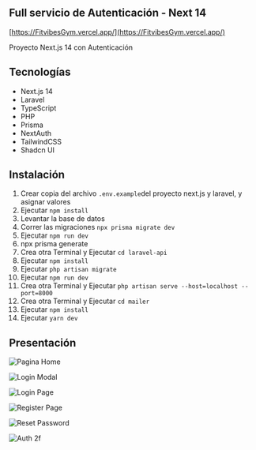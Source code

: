 ## Full servicio de Autenticación - Next 14

[https://FitvibesGym.vercel.app/](https://FitvibesGym.vercel.app/)

Proyecto Next.js 14 con Autenticación

## Tecnologías
- Next.js 14
- Laravel
- TypeScript
- PHP
- Prisma 
- NextAuth
- TailwindCSS
- Shadcn UI

## Instalación
1. Crear copia del archivo ```.env.example```del proyecto next.js y laravel, y asignar valores
2. Ejecutar ```npm install```
3. Levantar la base de datos 
4. Correr las migraciones ```npx prisma migrate dev```
6. Ejecutar ```npm run dev```
7. npx prisma generate
8. Crea otra Terminal y Ejecutar ```cd laravel-api```
9. Ejecutar ```npm install```
9. Ejecutar ```php artisan migrate```
10. Ejecutar ```npm run dev```
11. Crea otra Terminal y Ejecutar ```php artisan serve --host=localhost --port=8000```
12. Crea otra Terminal y Ejecutar ```cd mailer```
13. Ejecutar ```npm install```
14. Ejecutar ```yarn dev```


## Presentación

![Pagina Home](https://github.com/ZitelliDZ/autenticacion-next/blob/main/presentacion/1.png?raw=true)

![Login Modal](https://github.com/ZitelliDZ/autenticacion-next/blob/main/presentacion/2.png?raw=true)

![Login Page](https://github.com/ZitelliDZ/autenticacion-next/blob/main/presentacion/3.png?raw=true)

![Register Page](https://github.com/ZitelliDZ/autenticacion-next/blob/main/presentacion/4.png?raw=true)

![Reset Password](https://github.com/ZitelliDZ/autenticacion-next/blob/main/presentacion/5.png?raw=true)

![Auth 2f](https://github.com/ZitelliDZ/autenticacion-next/blob/main/presentacion/6.png?raw=true)
